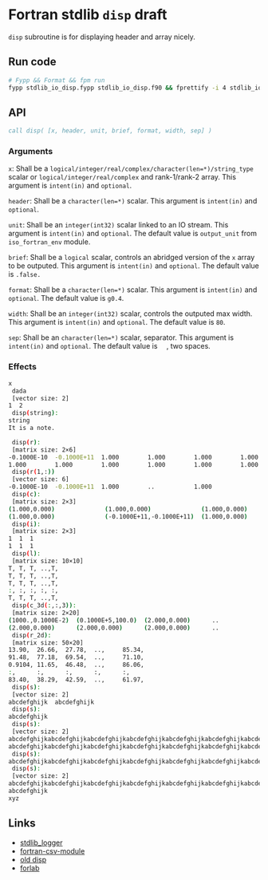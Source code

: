 # Fortran stdlib `disp` draft

`disp` subroutine is for displaying header and array nicely.

## Run code

```sh
# Fypp && Format && fpm run
fypp stdlib_io_disp.fypp stdlib_io_disp.f90 && fprettify -i 4 stdlib_io_disp.f90 && fpm test
```

## API

```fortran
call disp( [x, header, unit, brief, format, width, sep] )
```

### Arguments

`x`: Shall be a `logical/integer/real/complex/character(len=*)/string_type` scalar or `logical/integer/real/complex` and rank-1/rank-2 array.
This argument is `intent(in)` and `optional`.

`header`: Shall be a `character(len=*)` scalar.
This argument is `intent(in)` and `optional`.

`unit`: Shall be an `integer(int32)` scalar linked to an IO stream.
This argument is `intent(in)` and `optional`.
The default value is `output_unit` from `iso_fortran_env` module.

`brief`: Shall be a `logical` scalar, controls an abridged version of the `x` array to be outputed.
This argument is `intent(in)` and `optional`.
The default value is `.false.`

`format`: Shall be a `character(len=*)` scalar.
This argument is `intent(in)` and `optional`.
The default value is `g0.4`.

`width`: Shall be an `integer(int32)` scalar, controls the outputed max width.
This argument is `intent(in)` and `optional`.
The default value is `80`.

`sep`: Shall be an `character(len=*)` scalar, separator.
This argument is `intent(in)` and `optional`.
The default value is `  `, two spaces.

### Effects

```sh
x
 dada
 [vector size: 2]
1  2
 disp(string):
string
It is a note.

 disp(r):
 [matrix size: 2×6]
-0.1000E-10  -0.1000E+11  1.000        1.000        1.000        1.000
1.000        1.000        1.000        1.000        1.000        1.000
 disp(r(1,:))
 [vector size: 6]
-0.1000E-10  -0.1000E+11  1.000        ..           1.000
 disp(c):
 [matrix size: 2×3]
(1.000,0.000)              (1.000,0.000)              (1.000,0.000)
(1.000,0.000)              (-0.1000E+11,-0.1000E+11)  (1.000,0.000)
 disp(i):
 [matrix size: 2×3]
1  1  1
1  1  1
 disp(l):
 [matrix size: 10×10]
T, T, T, ..,T,
T, T, T, ..,T,
T, T, T, ..,T,
:, :, :, :, :,
T, T, T, ..,T,
 disp(c_3d(:,:,3)):
 [matrix size: 2×20]
(1000.,0.1000E-2)  (0.1000E+5,100.0)  (2.000,0.000)      ..                 (2.000,0.000)
(2.000,0.000)      (2.000,0.000)      (2.000,0.000)      ..                 (2.000,0.000)
 disp(r_2d):
 [matrix size: 50×20]
13.90,  26.66,  27.78,  ..,     85.34,
91.48,  77.18,  69.54,  ..,     71.10,
0.9104, 11.65,  46.48,  ..,     86.06,
:,      :,      :,      :,      :,
83.40,  38.29,  42.59,  ..,     61.97,
 disp(s):
 [vector size: 2]
abcdefghijk  abcdefghijk
 disp(s):
abcdefghijk
 disp(s):
 [vector size: 2]
abcdefghijkabcdefghijkabcdefghijkabcdefghijkabcdefghijkabcdefghijkabcdefghij**  &
abcdefghijkabcdefghijkabcdefghijkabcdefghijkabcdefghijkabcdefghijkabcdefghij**
 disp(s):
abcdefghijkabcdefghijkabcdefghijkabcdefghijkabcdefghijkabcdefghijkabcdefghij**
 disp(s):
 [vector size: 2]
abcdefghijkabcdefghijkabcdefghijkabcdefghijkabcdefghijkabcdefghijkabcdefghij**  &
abcdefghijk
xyz
```

## Links

- [stdlib_logger]()
- [fortran-csv-module]()
- [old disp](https://github.com/fortran-lang/stdlib/pull/520/files)
- [forlab](https://github.com/fortran-fans/forlab)